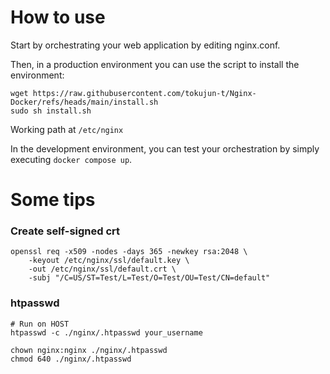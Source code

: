 # How to use

Start by orchestrating your web application by editing nginx.conf.

Then, in a production environment you can use the script to install the environment:

```shell
wget https://raw.githubusercontent.com/tokujun-t/Nginx-Docker/refs/heads/main/install.sh
sudo sh install.sh
```

Working path at `/etc/nginx`

In the development environment, you can test your orchestration by simply executing `docker compose up`.

# Some tips

### Create self-signed crt
```shell
openssl req -x509 -nodes -days 365 -newkey rsa:2048 \
    -keyout /etc/nginx/ssl/default.key \
    -out /etc/nginx/ssl/default.crt \
    -subj "/C=US/ST=Test/L=Test/O=Test/OU=Test/CN=default"
```

### htpasswd 

```shell
# Run on HOST
htpasswd -c ./nginx/.htpasswd your_username

chown nginx:nginx ./nginx/.htpasswd
chmod 640 ./nginx/.htpasswd
```